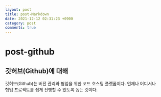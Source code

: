 ```yaml
---
layout: post
title: post-Markdown
date: 2021-12-12 02:31:23 +0900
category: post
comments: true
---
```

# post-github
## 깃허브(Github)에 대해

깃허브(Github)는 버전 관리와 협업을 위한 코드 호스팅 플랫폼이다. 언제나 어디서나 협업 프로젝트를 쉽게 진행할 수 있도록 돕는 것이다.